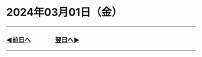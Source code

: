 # 2024年03月01日（金）

---

### [◀️前日へ](https://github.com/yuasys/chatty-journal/blob/main/2024/02/2024-02-29.md)&emsp;&emsp;&emsp;&emsp;[翌日へ▶️](https://github.com/yuasys/chatty-journal/blob/main/2024/03/2024-03-02.md)

---
